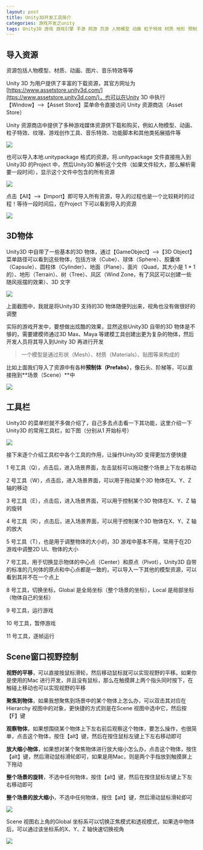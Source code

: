 ```yaml
---
layout: post
title: Unity3D开发工具简介
categories: 游戏开发之unity
tags: Unity3D 游戏 游戏引擎 手游 网游 页游 人物模型 动画 粒子特效 材质 地形 预制体 场景 材质 钢体 建模 建模师 建模工具 3DMax Maya 
---
```


## 导入资源

资源包括人物模型、材质、动画、图片、音乐特效等等

Unity 3D 为用户提供了丰富的下载资源，其官方网址为[https://www.assetstore.unity3d.com/](ttps://www.assetstore.unity3d.com/)，也可以在Unity 3D 中执行【Window】-->【Asset Store】菜单命令直接访问 Unity 资源商店（Asset Store）

Unity 资源商店中提供了多种游戏媒体资源供下载和购买，例如人物模型、动画、粒子特效、纹理、游戏创作工具、音乐特效、功能脚本和其他类拓展插件等

![](../media/image/2019-06-01/02-01.png)

也可以导入本地.unitypackage 格式的资源，将.unitypackage 文件直接拖入到Unity3D 的Project 中，然后Unity3D 解析这个文件（如果文件较大，那么解析需要一段时间），显示这个文件中包含的所有资源

![](../media/image/2019-06-01/02-02.png)

点击【All】-->【Import】即可导入所有资源，导入的过程也是一个比较耗时的过程！等待一段时间后，在Project 下可以看到导入的资源

![](../media/image/2019-06-01/02-03.png)

## 3D物体

Unity3D 中自带了一些基本的3D 物体，通过【GameObject】-->【3D Object】菜单路径可以看到这些物体，包括方块（Cube）、球体（Sphere）、胶囊体（Capsule）、圆柱体（Cylinder）、地面（Plane）、面片（Quad，其大小是 1 \* 1 的）、地形（Terrain）、树（Tree）、风区（Wind Zone，有了风区可以创建一些随风摇摆的效果）、3D 文字

![](../media/image/2019-06-01/02-04.png)

上面截图中，我就是将Unity3D 支持的3D 物体随便列出来，视角也没有做很好的调整

实际的游戏开发中，要想做出炫酷的效果，显然这些Unity3D 自带的3D 物体是不够的，需要建模师通过3D Max、Maya 等建模工具创建出更为复杂的物体，然后开发人员将其导入到Unity 3D 再进行开发

>一个模型是通过形状（Mesh）、材质（Materials）、贴图等来构成的

比如上面我们导入了资源中有各种**预制体（Prefabs）**，像石头、阶梯等，可以直接拖到**场景（Scene）**中

![](../media/image/2019-06-01/02-05.png)

## 工具栏

Unity3D 的菜单栏就不多做介绍了，自己多去点击看一下其功能，这里介绍一下Unity3D 的常用工具栏，如下图（分别从1 开始标号）

![](../media/image/2019-06-01/02-06.png)

接下来逐个介绍工具栏中各个工具的作用，让操作Unity3D 变得更加方便快捷

1 号工具（Q），点击后，进入场景界面，左击鼠标可以拖动整个场景上下左右移动

2 号工具（W），点击后，进入场景界面，可以用于拖动某个3D 物体在X、Y、Z 轴的移动

3 号工具（E），点击后，进入场景界面，可以用于控制某个3D 物体在X、Y、Z 轴的旋转

4 号工具（R），点击后，进入场景界面，可以用于控制某个3D 物体在X、Y、Z 轴的放大

5 号工具（T），也是用于调整物体的大小的，3D 游戏中基本不用，常用于在2D 游戏中调整2D UI、物体的大小

7 号工具，用于切换显示物体的中心点（Center）和原点（Pivot），Unity3D 自带的标准的几何体的原点和中心点都是一致的，可以导入一下其他的模型资源，可以看到其并不在一个点上

8 号工具，切换坐标，Global 是全局坐标（整个场景的坐标），Local 是局部坐标（物体自己的坐标）

9 号工具，运行游戏

10 号工具，暂停游戏

11 号工具，逐帧运行

## Scene窗口视野控制

**视野的平移**，可以直接按鼠标滑轮，然后移动鼠标就可以实现视野的平移。如果你是使用的Mac 进行开发，并且没有鼠标，那么在触摸屏上两个指头同时按下，在触碰上移动也可以实现视野的平移

**聚焦到物体**，如果我想聚焦到场景中的某个物体上怎么办，可以双击其对应在Hierarchy 视图中的对象，更快捷的方式则是在Scene 视图中选中它，然后按【F】键

**观察物体**，如果想围绕某个物体上下左右前后观察这个物体，要怎么操作，也很简单，点击这个物体，按住【alt】键，然后在按住鼠标左键上下左右移动即可

**放大缩小物体**，如果想对某个聚焦物体进行放大缩小怎么办，点击这个物体，按住【alt】键，然后滑动鼠标滑轮即可，如果是用Mac，则是两个手指放到触摸屏上下拖动

**整个场景的旋转**，不选中任何物体，按住【alt】键，然后在按住鼠标左键上下左右移动即可

**整个场景的放大缩小**，不选中任何物体，按住【alt】键，然后滑动鼠标滑轮即可

![](../media/image/2019-06-01/02-07.gif)

Scene 视图右上角的Global 坐标系可以切换正焦模式和透视模式，如果选中物体后，可以通过该坐标系的X、Y、Z 轴快速切换视角

![](../media/image/2019-06-01/02-08.gif)

